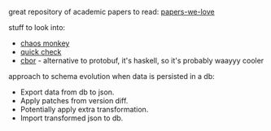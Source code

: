 great repository of academic papers to read:
[papers-we-love](https://github.com/papers-we-love/papers-we-love)

stuff to look into: 
* [chaos monkey](https://github.com/Netflix/SimianArmy/wiki/Chaos-Monkey)
* [quick check](https://github.com/nick8325/quickcheck)
* [cbor](https://hackage.haskell.org/package/CBOR) - alternative to protobuf, it's haskell, so it's probably waayyy cooler

approach to schema evolution when data is persisted in a db:
* Export data from db to json.
* Apply patches from version diff.
* Potentially apply extra transformation.
* Import transformed json to db.
